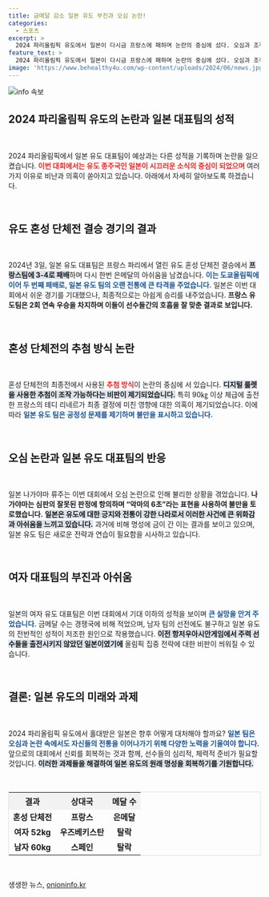 ```yaml
---
title: 금메달 감소 일본 유도 부진과 오심 논란!
categories:
  - 스포츠
excerpt: >
  2024 파리올림픽 유도에서 일본이 다시금 프랑스에 패하며 논란의 중심에 섰다. 오심과 조작 가능성이 제기된 추첨 방식이 대회 공정성을 위협하는 가운데, 기대를 한몸에 받던 일본의 성적 부진이 더욱 아쉬운 상황이다.
feature_text: >
  2024 파리올림픽 유도에서 일본이 다시금 프랑스에 패하며 논란의 중심에 섰다. 오심과 조작 가능성이 제기된 추첨 방식이 대회 공정성을 위협하는 가운데, 기대를 한몸에 받던 일본의 성적 부진이 더욱 아쉬운 상황이다.
image: 'https://www.behealthy4u.com/wp-content/uploads/2024/06/news.jpg'
---
```


<p><img src="https://www.behealthy4u.com/wp-content/uploads/2024/06/news.jpg" alt="info 속보" /></p>

<h2 data-ke-size="size26">2024 파리올림픽 유도의 논란과 일본 대표팀의 성적</h2>

<p data-ke-size="size16">&nbsp;</p>

<p>2024 파리올림픽에서 일본 유도 대표팀이 예상과는 다른 성적을 기록하며 논란을 일으켰습니다. <b><span style="color: #ee2323;">이번 대회에서는 유도 종주국인 일본이 시끄러운 소식의 중심이 되었으며</span></b> 여러 가지 이유로 비난과 의혹이 쏟아지고 있습니다. 아래에서 자세히 알아보도록 하겠습니다.</p>

<p data-ke-size="size16">&nbsp;</p>

<h2 data-ke-size="size26">유도 혼성 단체전 결승 경기의 결과</h2>

<p data-ke-size="size16">&nbsp;</p>

<p>2024년 3일, 일본 유도 대표팀은 프랑스 파리에서 열린 유도 혼성 단체전 결승에서 <b><span style="background-color: #21538527;">프랑스팀에 3-4로 패배</span></b>하며 다시 한번 은메달의 아쉬움을 남겼습니다. <b><span style="color: #1a5490;">이는 도쿄올림픽에 이어 두 번째 패배로, 일본 유도 팀의 오랜 전통에 큰 타격을 주었습니다.</span></b> 일본은 이번 대회에서 쉬운 경기를 기대했으나, 최종적으로는 아쉽게 승리를 내주었습니다. <b>프랑스 유도팀은 2회 연속 우승을 차지하며 이들이 선수들간의 호흡을 잘 맞춘 결과로 보입니다.</b></p>

<p data-ke-size="size16">&nbsp;</p>

<h2 data-ke-size="size26">혼성 단체전의 추첨 방식 논란</h2>

<p data-ke-size="size16">&nbsp;</p>

<p>혼성 단체전의 최종전에서 사용된 <b><span style="color: #ee2323;">추첨 방식</span></b>이 논란의 중심에 서 있습니다. <b><span style="background-color: #21538527;">디지털 룰렛을 사용한 추첨이 조작 가능하다는 비판이 제기되었습니다.</span></b> 특히 90㎏ 이상 체급에 출전한 프랑스의 테디 리네르가 최종 결정에 미친 영향에 대한 의혹이 제기되었습니다. 이에 따라 <b><span style="color: #1a5490;">일본 유도 팀은 공정성 문제를 제기하며 불만을 표시하고 있습니다.</span></b></p>

<p data-ke-size="size16">&nbsp;</p>

<h2 data-ke-size="size26">오심 논란과 일본 유도 대표팀의 반응</h2>

<p data-ke-size="size16">&nbsp;</p>

<p>일본 나가야마 류주는 이번 대회에서 오심 논란으로 인해 불리한 상황을 겪었습니다. <b><span style="ee2323;">나가야마는 심판의 잘못된 판정에 항의하며 “악마의 6초”라는 표현을 사용하여 불만을 토로했습니다.</span></b> <b><span style="background-color: #21538527;">일본은 유도에 대한 긍지와 전통이 강한 나라로서 이러한 사건에 큰 위화감과 아쉬움을 느끼고 있습니다.</span></b> 과거에 비해 명성에 금이 간 이는 결과를 보이고 있으며, 일본 유도 팀은 새로운 전략과 연습이 필요함을 시사하고 있습니다.</p>

<p data-ke-size="size16">&nbsp;</p>

<h2 data-ke-size="size26">여자 대표팀의 부진과 아쉬움</h2>

<p data-ke-size="size16">&nbsp;</p>

<p>일본의 여자 유도 대표팀은 이번 대회에서 기대 이하의 성적을 보이며 <b><span style="color: #1a5490;">큰 실망을 안겨 주었습니다.</span></b> 금메달 수는 경쟁국에 비해 적었으며, 남자 팀의 선전에도 불구하고 일본 유도의 전반적인 성적이 저조한 원인으로 작용했습니다. <b><span style="background-color: #21538527;">이전 항저우아시안게임에서 주력 선수들을 출전시키지 않았던 일본이였기에</span></b> 올림픽 집중 전략에 대한 비판이 씌워질 수 있습니다.</p>

<p data-ke-size="size16">&nbsp;</p>

<h2 data-ke-size="size26">결론: 일본 유도의 미래와 과제</h2>

<p data-ke-size="size16">&nbsp;</p>

<p>2024 파리올림픽 유도에서 홀대받은 일본은 향후 어떻게 대처해야 할까요? <b><span style="color: #1a5490;">일본 팀은 오심과 논란 속에서도 자신들의 전통을 이어나가기 위해 다양한 노력을 기울여야 합니다.</span></b> 앞으로의 대회에서 신뢰를 회복하는 것과 함께, 선수들의 심리적, 체력적 준비가 필요할 것입니다. <b><span style="background-color: #21538527;">이러한 과제들을 해결하여 일본 유도의 원래 명성을 회복하기를 기원합니다.</span></b></p>

<p data-ke-size="size16">&nbsp;</p>

<table style="width:100%; border: 1px solid #ddd;">
    <tr>
        <th style="text-align: center; height: 35px; background-color: #f2f2f2;"><b>결과</b></th>
        <th style="text-align: center; height: 35px; background-color: #f2f2f2;"><b>상대국</b></th>
        <th style="text-align: center; height: 35px; background-color: #f2f2f2;"><b>메달 수</b></th>
    </tr>
    <tr>
        <td style="text-align: center; height: 17px;"><b>혼성 단체전</b></td>
        <td style="text-align: center; height: 17px;"><b>프랑스</b></td>
        <td style="text-align: center; height: 17px;"><b>은메달</b></td>
    </tr>
    <tr>
        <td style="text-align: center; height: 17px;"><b>여자 52kg</b></td>
        <td style="text-align: center; height: 17px;"><b>우즈베키스탄</b></td>
        <td style="text-align: center; height: 17px;"><b>탈락</b></td>
    </tr>
    <tr>
        <td style="text-align: center; height: 17px;"><b>남자 60kg</b></td>
        <td style="text-align: center; height: 17px;"><b>스페인</b></td>
        <td style="text-align: center; height: 17px;"><b>탈락</b></td>
    </tr>
</table>

<p data-ke-size="size16">&nbsp;</p>
생생한 뉴스, <a href="https://onioninfo.kr" rel="dofollow">onioninfo.kr</a>


